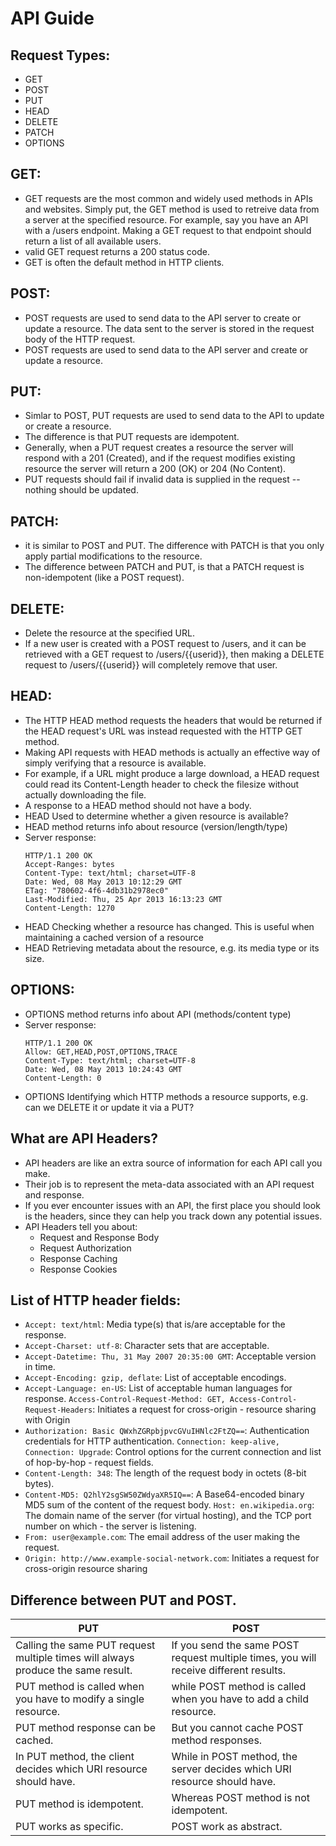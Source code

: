# API Guide

## Request Types:
  - GET
  - POST
  - PUT
  - HEAD
  - DELETE
  - PATCH
  - OPTIONS

## GET:

  - GET requests are the most common and widely used methods in APIs and websites. Simply put, the GET method is used to retreive data from a server at the specified resource. For example, say you have an API with a /users endpoint. Making a GET request to that endpoint should return a list of all available users.
  - valid GET request returns a 200 status code.
  - GET is often the default method in HTTP clients.

## POST:

  - POST requests are used to send data to the API server to create or update a resource. The data sent to the server is stored in the request body of the HTTP request.
  - POST requests are used to send data to the API server and create or update a resource.

## PUT:

  - Simlar to POST, PUT requests are used to send data to the API to update or create a resource.
  - The difference is that PUT requests are idempotent.
  - Generally, when a PUT request creates a resource the server will respond with a 201 (Created), and if the request modifies existing resource the server will return a 200 (OK) or 204 (No Content).
  - PUT requests should fail if invalid data is supplied in the request -- nothing should be updated.

## PATCH:

  - it is similar to POST and PUT. The difference with PATCH is that you only apply partial modifications to the resource.
  - The difference between PATCH and PUT, is that a PATCH request is non-idempotent (like a POST request).

## DELETE:
  - Delete the resource at the specified URL.
  - If a new user is created with a POST request to /users, and it can be retrieved with a GET request to /users/{{userid}}, then making a DELETE request to /users/{{userid}} will completely remove that user.

## HEAD:

  - The HTTP HEAD method requests the headers that would be returned if the HEAD request's URL was instead requested with the HTTP GET method.
  - Making API requests with HEAD methods is actually an effective way of simply verifying that a resource is available.
  - For example, if a URL might produce a large download, a HEAD request could read its Content-Length header to check the filesize without actually downloading the file.
  - A response to a HEAD method should not have a body.
  - HEAD Used to determine whether a given resource is available?
  - HEAD method returns info about resource (version/length/type)
  - Server response:
    ```http
    HTTP/1.1 200 OK
    Accept-Ranges: bytes
    Content-Type: text/html; charset=UTF-8
    Date: Wed, 08 May 2013 10:12:29 GMT
    ETag: "780602-4f6-4db31b2978ec0"
    Last-Modified: Thu, 25 Apr 2013 16:13:23 GMT
    Content-Length: 1270
    ```
  - HEAD Checking whether a resource has changed. This is useful when maintaining a cached version of a resource
  - HEAD Retrieving metadata about the resource, e.g. its media type or its size.

## OPTIONS:
  - OPTIONS method returns info about API (methods/content type)
  - Server response:
    ```http
    HTTP/1.1 200 OK
    Allow: GET,HEAD,POST,OPTIONS,TRACE
    Content-Type: text/html; charset=UTF-8
    Date: Wed, 08 May 2013 10:24:43 GMT
    Content-Length: 0
    ```
  - OPTIONS Identifying which HTTP methods a resource supports, e.g. can we DELETE it or update it via a PUT?

## What are API Headers?
- API headers are like an extra source of information for each API call you make.
- Their job is to represent the meta-data associated with an API request and response.
- If you ever encounter issues with an API, the first place you should look is the headers, since they can help you track down any potential issues.
- API Headers tell you about:
  - Request and Response Body
  - Request Authorization
  - Response Caching
  - Response Cookies

## List of HTTP header fields:
- ```Accept: text/html```: Media type(s) that is/are acceptable for the response.
- ```Accept-Charset: utf-8```: Character sets that are acceptable.
- ```Accept-Datetime: Thu, 31 May 2007 20:35:00 GMT```: Acceptable version in time.
- ```Accept-Encoding: gzip, deflate```: List of acceptable encodings.
- ```Accept-Language: en-US```: List of acceptable human languages for response.
```Access-Control-Request-Method: GET, Access-Control-Request-Headers```: Initiates a request for cross-origin - resource sharing with Origin
- ```Authorization: Basic QWxhZGRpbjpvcGVuIHNlc2FtZQ==```: Authentication credentials for HTTP authentication.
```Connection: keep-alive, Connection: Upgrade```: Control options for the current connection and list of hop-by-hop - request fields.
- ```Content-Length: 348```: The length of the request body in octets (8-bit bytes).
- ```Content-MD5: Q2hlY2sgSW50ZWdyaXR5IQ==```: A Base64-encoded binary MD5 sum of the content of the request body.
```Host: en.wikipedia.org```: The domain name of the server (for virtual hosting), and the TCP port number on which - the server is listening.
- ```From: user@example.com```: The email address of the user making the request.
- ```Origin: http://www.example-social-network.com```: Initiates a request for cross-origin resource sharing

## Difference between PUT and POST.
PUT | POST |
--- | --- |
Calling the same PUT request multiple times will always produce the same result. | If you send the same POST request multiple times, you will receive different results.  |
PUT method is called when you have to modify a single resource. | while POST method is called when you have to add a child resource. |
PUT method response can be cached. | But you cannot cache POST method responses.|
In PUT method, the client decides which URI resource should have. |While in POST method, the server decides which URI resource should have. |
PUT method is idempotent. | Whereas POST method is not idempotent. |
PUT works as specific. | POST work as abstract. |
